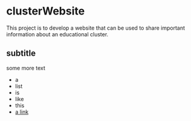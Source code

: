 # clusterWebsite

This project is to develop a website that can be used to share important information about an educational cluster.

## subtitle

some more text

* a
* list
* is
* like
* this
* [a link](http://www.uwlax.edu)
